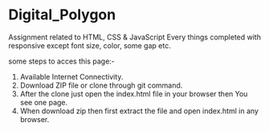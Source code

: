 # Digital_Polygon
Assignment related to HTML, CSS &amp; JavaScript
Every things completed with responsive except font size, color, some gap etc.

some steps to acces this page:-
1. Available Internet Connectivity.
2. Download ZIP file or clone through git command.
3. After the clone just open the index.html file in your browser then You see one page.
4. When download zip then first extract the file and open index.html in any browser.
